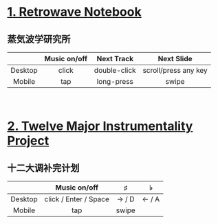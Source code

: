 # <a href="https://zianwangs.github.io/retro">1. Retrowave Notebook</a> 
## 蒸気波学研究所




|             | Music on/off | Next Track   | Next Slide |
| :-: | :-: | :-: | :-: |
| Desktop     |     click    | double-click | scroll/press any key
| Mobile      | tap          | long-press   |  swipe

<br/>

# <a href="https://zianwangs.github.io/plan">2. Twelve Major Instrumentality Project</a>
## 十二大调补完计划

|             | Music on/off | ♯   | ♭ |
| :-: | :-: | :-: | :-: |
| Desktop     |     click / Enter / Space   |  → / D | ← / A
| Mobile      | tap          | swipe   

